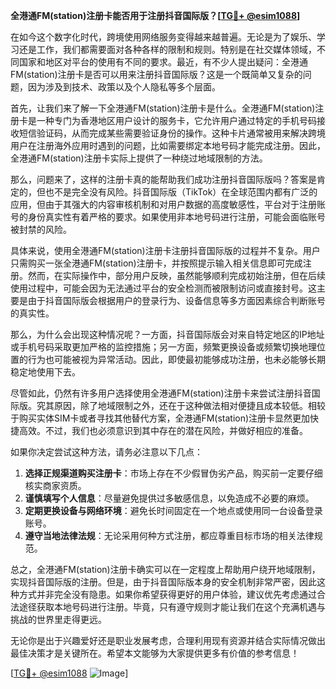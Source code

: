 **全港通FM(station)注册卡能否用于注册抖音国际版？[[TG💪+ @esim1088](https://t.me/s/esim1088)]**

在如今这个数字化时代，跨境使用网络服务变得越来越普遍。无论是为了娱乐、学习还是工作，我们都需要面对各种各样的限制和规则。特别是在社交媒体领域，不同国家和地区对平台的使用有不同的要求。最近，有不少人提出疑问：全港通FM(station)注册卡是否可以用来注册抖音国际版？这是一个既简单又复杂的问题，因为涉及到技术、政策以及个人隐私等多个层面。

首先，让我们来了解一下全港通FM(station)注册卡是什么。全港通FM(station)注册卡是一种专门为香港地区用户设计的服务卡，它允许用户通过特定的手机号码接收短信验证码，从而完成某些需要验证身份的操作。这种卡片通常被用来解决跨境用户在注册海外应用时遇到的问题，比如需要绑定本地号码才能完成注册。因此，全港通FM(station)注册卡实际上提供了一种绕过地域限制的方法。

那么，问题来了，这样的注册卡真的能帮助我们成功注册抖音国际版吗？答案是肯定的，但也不是完全没有风险。抖音国际版（TikTok）在全球范围内都有广泛的应用，但由于其强大的内容审核机制和对用户数据的高度敏感性，平台对于注册账号的身份真实性有着严格的要求。如果使用非本地号码进行注册，可能会面临账号被封禁的风险。

具体来说，使用全港通FM(station)注册卡注册抖音国际版的过程并不复杂。用户只需购买一张全港通FM(station)注册卡，并按照提示输入相关信息即可完成注册。然而，在实际操作中，部分用户反映，虽然能够顺利完成初始注册，但在后续使用过程中，可能会因为无法通过平台的安全检测而被限制访问或直接封号。这主要是由于抖音国际版会根据用户的登录行为、设备信息等多方面因素综合判断账号的真实性。

那么，为什么会出现这种情况呢？一方面，抖音国际版会对来自特定地区的IP地址或手机号码采取更加严格的监控措施；另一方面，频繁更换设备或频繁切换地理位置的行为也可能被视为异常活动。因此，即使最初能够成功注册，也未必能够长期稳定地使用下去。

尽管如此，仍然有许多用户选择使用全港通FM(station)注册卡来尝试注册抖音国际版。究其原因，除了地域限制之外，还在于这种做法相对便捷且成本较低。相较于购买实体SIM卡或者寻找其他替代方案，全港通FM(station)注册卡显然更加快捷高效。不过，我们也必须意识到其中存在的潜在风险，并做好相应的准备。

如果你决定尝试这种方法，请务必注意以下几点：

1. **选择正规渠道购买注册卡**：市场上存在不少假冒伪劣产品，购买前一定要仔细核实商家资质。
2. **谨慎填写个人信息**：尽量避免提供过多敏感信息，以免造成不必要的麻烦。
3. **定期更换设备与网络环境**：避免长时间固定在一个地点或使用同一台设备登录账号。
4. **遵守当地法律法规**：无论采用何种方式注册，都应尊重目标市场的相关法律规范。

总之，全港通FM(station)注册卡确实可以在一定程度上帮助用户绕开地域限制，实现抖音国际版的注册。但是，由于抖音国际版本身的安全机制非常严密，因此这种方式并非完全没有隐患。如果你希望获得更好的用户体验，建议优先考虑通过合法途径获取本地号码进行注册。毕竟，只有遵守规则才能让我们在这个充满机遇与挑战的世界里走得更远。

无论你是出于兴趣爱好还是职业发展考虑，合理利用现有资源并结合实际情况做出最佳决策才是关键所在。希望本文能够为大家提供更多有价值的参考信息！

[[TG💪+ @esim1088](https://t.me/s/esim1088) ![Image](https://i.postimg.cc/4NQfJmqS/Snipaste-2025-05-13-00-14-12.png)]